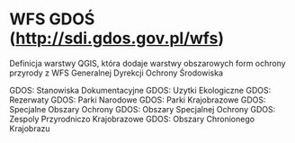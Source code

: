 # WFS GDOŚ (http://sdi.gdos.gov.pl/wfs)
Definicja warstwy QGIS, która dodaje warstwy obszarowych form ochrony przyrody z WFS Generalnej Dyrekcji Ochrony Środowiska

GDOS: Stanowiska Dokumentacyjne
GDOS: Uzytki Ekologiczne
GDOS: Rezerwaty
GDOS: Parki Narodowe
GDOS: Parki Krajobrazowe
GDOS: Specjalne Obszary Ochrony
GDOS: Obszary Specjalnej Ochrony
GDOS: Zespoly Przyrodniczo Krajobrazowe
GDOS: Obszary Chronionego Krajobrazu

